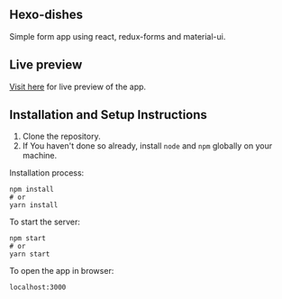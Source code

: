 ## Hexo-dishes

Simple form app using react, redux-forms and material-ui.

## Live preview

[Visit here](https://gastronleroux.github.io/hexo-dishes-page/) for live preview of the app.

## Installation and Setup Instructions

1. Clone the repository.
2. If You haven't done so already, install `node` and `npm` globally on your machine.

Installation process:

```
npm install
# or
yarn install
```

To start the server:

```
npm start
# or
yarn start
```

To open the app in browser:

`localhost:3000`  
